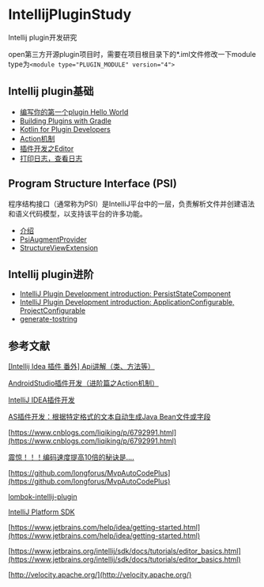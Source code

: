 # IntellijPluginStudy
Intellij plugin开发研究

open第三方开源plugin项目时，需要在项目根目录下的*.iml文件修改一下module type为`<module type="PLUGIN_MODULE" version="4">`

## Intellij plugin基础

* [编写你的第一个plugin Hello World](./docs/base/helloWorld.md)
* [Building Plugins with Gradle](./docs/base/gradlePlugin.md)
* [Kotlin for Plugin Developers](./docs/base/kotlinPlugin.md)
* [Action机制](./docs/base/action.md)
* [插件开发之Editor](./docs/base/editor.md)
* [打印日志，查看日志](./docs/base/log.md)

## Program Structure Interface (PSI)

程序结构接口（通常称为PSI）是IntelliJ平台中的一层，负责解析文件并创建语法和语义代码模型，以支持该平台的许多功能。

* [介绍](./docs/psi/introduction.md)
* [PsiAugmentProvider](./docs/psi/psiAugmentProvider.md)
* [StructureViewExtension](./docs/psi/structureViewExtension.md)

## Intellij plugin进阶

* [IntelliJ Plugin Development introduction: PersistStateComponent](./docs/advanced/persistStateComponent.md)
* [IntelliJ Plugin Development introduction: ApplicationConfigurable, ProjectConfigurable](./docs/advanced/applicationConfigurable.md)
* [generate-tostring](./docs/advanced/generateTostring.md)

## 参考文献

[[Intellij Idea 插件 番外] Api讲解（类、方法等）](https://blog.csdn.net/guohaiyang1992/article/details/79019094)

[AndroidStudio插件开发（进阶篇之Action机制）](https://blog.csdn.net/huachao1001/article/details/53883500)

[IntelliJ IDEA插件开发](https://blog.csdn.net/O4dC8OjO7ZL6/article/details/79722289)

[AS插件开发：根据特定格式的文本自动生成Java Bean文件或字段](https://blog.csdn.net/qq_27258799/article/details/79295251)

[https://www.cnblogs.com/liqiking/p/6792991.html](https://www.cnblogs.com/liqiking/p/6792991.html)

[震惊！！！编码速度提高10倍的秘诀是....](https://blog.csdn.net/y4x5M0nivSrJaY3X92c/article/details/106131947)

[https://github.com/longforus/MvpAutoCodePlus](https://github.com/longforus/MvpAutoCodePlus)

[lombok-intellij-plugin](https://github.com/mplushnikov/lombok-intellij-plugin)

[IntelliJ Platform SDK](https://www.jetbrains.org/intellij/sdk/docs/intro/welcome.html)

[https://www.jetbrains.com/help/idea/getting-started.html](https://www.jetbrains.com/help/idea/getting-started.html)

[https://www.jetbrains.org/intellij/sdk/docs/tutorials/editor_basics.html](https://www.jetbrains.org/intellij/sdk/docs/tutorials/editor_basics.html)

[http://velocity.apache.org/](http://velocity.apache.org/)
